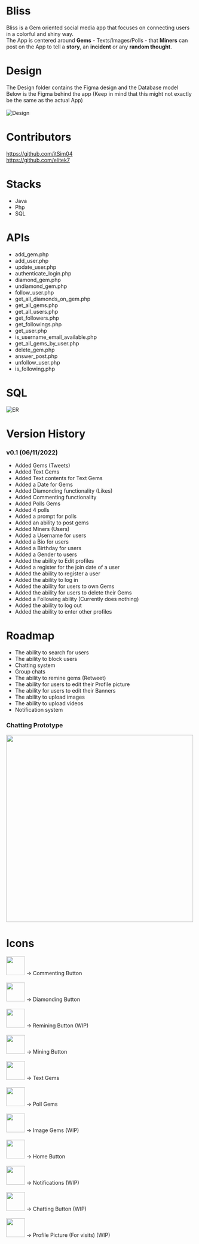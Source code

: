 # Bliss

Bliss is a Gem oriented social media app that focuses on connecting users in a colorful and shiny way.<br />
The App is centered around **Gems** - Texts/Images/Polls - that **Miners** can post on the App to tell a **story**, an **incident** or any **random thought**.<br />

# Design

The Design folder contains the Figma design and the Database model<br />
Below is the Figma behind the app (Keep in mind that this might not exactly be the same as the actual App)<br /><br />
![Design](https://github.com/itSim04/Bliss/blob/main/Bliss_design/Design.png)

# Contributors

https://github.com/itSim04<br />
https://github.com/elitek7<br />

# Stacks

- Java
- Php
- SQL

# APIs

- add_gem.php
- add_user.php
- update_user.php
- authenticate_login.php
- diamond_gem.php
- undiamond_gem.php
- follow_user.php
- get_all_diamonds_on_gem.php
- get_all_gems.php
- get_all_users.php
- get_followers.php
- get_followings.php
- get_user.php
- is_username_email_available.php
- get_all_gems_by_user.php
- delete_gem.php
- answer_post.php
- unfollow_user.php
- is_following.php

# SQL

![ER](https://github.com/itSim04/Bliss/blob/main/Bliss_design/ER%20Diagram%20Phase%201.png)

# Version History

### v0.1 (06/11/2022)

- Added Gems (Tweets)
- Added Text Gems
- Added Text contents for Text Gems
- Added a Date for Gems
- Added Diamonding functionality (Likes)
- Added Commenting functionality
- Added Polls Gems
- Added 4 polls
- Added a prompt for polls
- Added an ability to post gems
- Added Miners (Users)
- Added a Username for users
- Added a Bio for users
- Added a Birthday for users
- Added a Gender to users
- Added the ability to Edit profiles
- Added a register for the join date of a user
- Added the ability to register a user
- Added the ability to log in 
- Added the ability for users to own Gems
- Added the ability for users to delete their Gems
- Added a Following ability (Currently does nothing)
- Added the ability to log out
- Added the ability to enter other profiles

# Roadmap

- The ability to search for users
- The ability to block users
- Chatting system
- Group chats
- The ability to remine gems (Retweet)
- The ability for users to edit their Profile picture
- The ability for users to edit their Banners
- The ability to upload images
- The ability to upload videos
- Notification system

### Chatting Prototype

<img src="https://github.com/itSim04/Bliss/blob/main/Bliss_design/Prototype.png" width="500"></img>

# Icons

<img src="https://github.com/itSim04/Bliss/blob/main/Bliss_client/app/src/main/res/drawable/comments_icon.png" width="50"></img> -> Commenting Button<br /><br />
<img src="https://github.com/itSim04/Bliss/blob/main/Bliss_client/app/src/main/res/drawable/diamonds_icon.png" width="50"></img> -> Diamonding Button<br /><br />
<img src="https://github.com/itSim04/Bliss/blob/main/Bliss_client/app/src/main/res/drawable/remines_icon.png" width="50"></img> -> Remining Button (WIP)<br /><br />
<img src="https://github.com/itSim04/Bliss/blob/main/Bliss_client/app/src/main/res/drawable/mine_icon.png" width="50"></img> -> Mining Button<br /><br />
<img src="https://github.com/itSim04/Bliss/blob/main/Bliss_client/app/src/main/res/drawable-v24/text_icon.png" width="50"></img> -> Text Gems<br /><br />
<img src="https://github.com/itSim04/Bliss/blob/main/Bliss_client/app/src/main/res/drawable-v24/poll_icon.png" width="50"></img> -> Poll Gems<br /><br />
<img src="https://github.com/itSim04/Bliss/blob/main/Bliss_client/app/src/main/res/drawable-v24/image_icon.png" width="50"></img> -> Image Gems (WIP)<br /><br />
<img src="https://github.com/itSim04/Bliss/blob/main/Bliss_client/app/src/main/res/drawable-v24/home_icon.png" width="50"></img> -> Home Button<br /><br />
<img src="https://github.com/itSim04/Bliss/blob/main/Bliss_client/app/src/main/res/drawable/notifications.png" width="50"></img> -> Notifications (WIP)<br /><br />
<img src="https://github.com/itSim04/Bliss/blob/main/Bliss_client/app/src/main/res/drawable/airplane_icon.png" width="50"></img> -> Chatting Button (WIP)<br /><br />
<img src="https://github.com/itSim04/Bliss/blob/main/Bliss_client/app/src/main/res/drawable/profile_pic_bg.png" width="50"></img> -> Profile Picture (For visits) (WIP)<br /><br />
